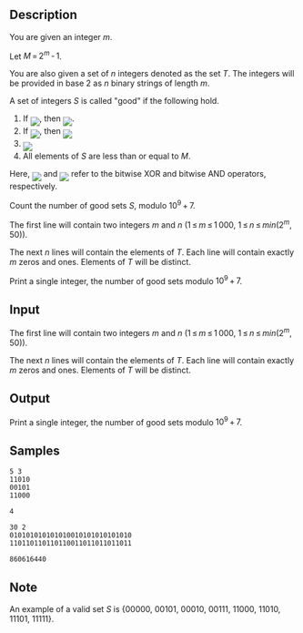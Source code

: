 ## Description

<div><p>You are given an integer <span class="tex-span"><i>m</i></span>.</p><p>Let <span class="tex-span"><i>M</i> = 2<sup class="upper-index"><i>m</i></sup> - 1</span>.</p><p>You are also given a set of <span class="tex-span"><i>n</i></span> integers denoted as the set <span class="tex-span"><i>T</i></span>. The integers will be provided in base 2 as <span class="tex-span"><i>n</i></span> binary strings of length <span class="tex-span"><i>m</i></span>.</p><p>A set of integers <span class="tex-span"><i>S</i></span> is called "good" if the following hold. </p><ol> <li> If <img align="middle" class="tex-formula" src="./28961/file/ljgV88Ma.png" style="max-width: 100.0%;max-height: 100.0%;">, then <img align="middle" class="tex-formula" src="./28961/file/cutFoxWH.png" style="max-width: 100.0%;max-height: 100.0%;">. </li><li> If <img align="middle" class="tex-formula" src="./28961/file/CvUuK8Y4.png" style="max-width: 100.0%;max-height: 100.0%;">, then <img align="middle" class="tex-formula" src="./28961/file/xpXr1br4.png" style="max-width: 100.0%;max-height: 100.0%;"> </li><li> <img align="middle" class="tex-formula" src="./28961/file/9wNVj9Gy.png" style="max-width: 100.0%;max-height: 100.0%;"> </li><li> All elements of <span class="tex-span"><i>S</i></span> are less than or equal to <span class="tex-span"><i>M</i></span>. </li></ol><p>Here, <img align="middle" class="tex-formula" src="./28961/file/AO4mboLe.png" style="max-width: 100.0%;max-height: 100.0%;"> and <img align="middle" class="tex-formula" src="./28961/file/VG2uEkW1.png" style="max-width: 100.0%;max-height: 100.0%;"> refer to the bitwise XOR and bitwise AND operators, respectively.</p><p>Count the number of good sets <span class="tex-span"><i>S</i></span>, modulo <span class="tex-span">10<sup class="upper-index">9</sup> + 7</span>.</p></div><div class="input-specification"><p>The first line will contain two integers <span class="tex-span"><i>m</i></span> and <span class="tex-span"><i>n</i></span> (<span class="tex-span">1 ≤ <i>m</i> ≤ 1 000</span>, <span class="tex-span">1 ≤ <i>n</i> ≤ <i>min</i>(2<sup class="upper-index"><i>m</i></sup>, 50)</span>).</p><p>The next <span class="tex-span"><i>n</i></span> lines will contain the elements of <span class="tex-span"><i>T</i></span>. Each line will contain exactly <span class="tex-span"><i>m</i></span> zeros and ones. Elements of <span class="tex-span"><i>T</i></span> will be distinct.</p></div><div class="output-specification"><p>Print a single integer, the number of good sets modulo <span class="tex-span">10<sup class="upper-index">9</sup> + 7</span>. </p></div>

## Input

<p>The first line will contain two integers <span class="tex-span"><i>m</i></span> and <span class="tex-span"><i>n</i></span> (<span class="tex-span">1 ≤ <i>m</i> ≤ 1 000</span>, <span class="tex-span">1 ≤ <i>n</i> ≤ <i>min</i>(2<sup class="upper-index"><i>m</i></sup>, 50)</span>).</p><p>The next <span class="tex-span"><i>n</i></span> lines will contain the elements of <span class="tex-span"><i>T</i></span>. Each line will contain exactly <span class="tex-span"><i>m</i></span> zeros and ones. Elements of <span class="tex-span"><i>T</i></span> will be distinct.</p>

## Output

<p>Print a single integer, the number of good sets modulo <span class="tex-span">10<sup class="upper-index">9</sup> + 7</span>. </p>

## Samples

```input1
5 3
11010
00101
11000

```

```output1
4

```






```input2
30 2
010101010101010010101010101010
110110110110110011011011011011

```

```output2
860616440

```




## Note

<p>An example of a valid set <span class="tex-span"><i>S</i></span> is {00000, 00101, 00010, 00111, 11000, 11010, 11101, 11111}.</p>
